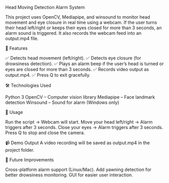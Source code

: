 Head Moving Detection Alarm System

This project uses OpenCV, Mediapipe, and winsound to monitor head movement and eye closure in real time using a webcam.
If the user turns their head left/right or keeps their eyes closed for more than 3 seconds, an alarm sound is triggered.
It also records the webcam feed into an output.mp4 file.

🚀 Features

✅ Detects head movement (left/right).
✅ Detects eye closure (for drowsiness detection).
✅ Plays an alarm beep if the user’s head is turned or eyes are closed for more than 3 seconds.
✅ Records video output as output.mp4.
✅ Press Q to exit gracefully.

🛠️ Technologies Used

Python 3
OpenCV
 – Computer vision library
Mediapipe
 – Face landmark detection
Winsound
 – Sound for alarm (Windows only)

 🎯 Usage

Run the script → Webcam will start.
Move your head left/right → Alarm triggers after 3 seconds.
Close your eyes → Alarm triggers after 3 seconds.
Press Q to stop and close the camera.

📹 Demo Output
A video recording will be saved as output.mp4 in the project folder.

🔮 Future Improvements

Cross-platform alarm support (Linux/Mac).
Add yawning detection for better drowsiness monitoring.
GUI for easier user interaction.
